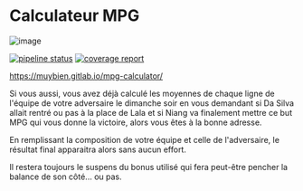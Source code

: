 # Calculateur MPG

![image](https://assets.gitlab-static.net/uploads/-/system/project/avatar/15624779/mpg-calculator.png?width=40)

[![pipeline status](https://gitlab.com/MuyBien/mpg-calculator/badges/master/pipeline.svg)](https://gitlab.com/MuyBien/mpg-calculator/-/commits/master) [![coverage report](https://gitlab.com/MuyBien/mpg-calculator/badges/master/coverage.svg)](https://gitlab.com/MuyBien/mpg-calculator/-/commits/master)

https://muybien.gitlab.io/mpg-calculator/

Si vous aussi, vous avez déjà calculé les moyennes de chaque ligne de l'équipe de votre adversaire le dimanche soir en vous demandant si Da Silva allait rentré ou pas à la place de Lala et si Niang va finalement mettre ce but MPG qui vous donne la victoire, alors vous êtes à la bonne adresse.

En remplissant la composition de votre équipe et celle de l'adversaire, le résultat final apparaitra alors sans aucun effort.  

Il restera toujours le suspens du bonus utilisé qui fera peut-être pencher la balance de son côté... ou pas.
